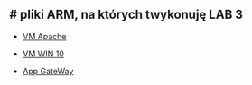 ## # pliki ARM, na  których twykonuję LAB 3

* [VM Apache](./ARM/apache)

* [VM WIN 10](./ARM/WIN10)

* [App GateWay](./ARM/APG)